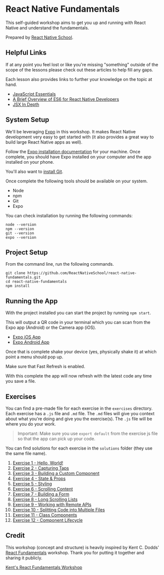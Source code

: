 
# React Native Fundamentals

This self-guided workshop aims to get you up and running with React Native and understand the fundamentals.

Prepared by [React Native School](https://www.reactnativeschool.com/).

## Helpful Links

If at any point you feel lost or like you're missing "something" outside of the scope of the lessons please check out these articles to help fill any gaps.

Each lesson also provides links to further your knowledge on the topic at hand.

- [JavaScript Essentials](https://www.reactnativeschool.com/javascript-essentials)
- [A Brief Overview of ES6 for React Native Developers](https://www.reactnativeschool.com/a-brief-overview-of-es6-for-react-native-developers)
- [JSX In Depth](https://reactjs.org/docs/jsx-in-depth.html)

## System Setup

We'll be leveraging [Expo](https://expo.io/) in this workshop. It makes React Native development very easy to get started with (it also provides a great way to build large React Native apps as well).

Follow the [Expo installation documentation](https://expo.io/learn) for your machine. Once complete, you should have Expo installed on your computer and the app installed on your phone.

You'll also want to [install Git](https://git-scm.com/book/en/v2/Getting-Started-Installing-Git).

Once complete the following tools should be available on your system.

- Node
- npm
- Git
- Expo

You can check installation by running the following commands:

```
node --version
npm --version
git --version
expo --version
```

## Project Setup

From the command line, run the following commands.

```
git clone https://github.com/ReactNativeSchool/react-native-fundamentals.git
cd react-native-fundamentals
npm install
```

## Running the App

With the project installed you can start the project by running `npm start`.

This will output a QR code in your terminal which you can scan from the Expo app (Android) or the Camera app (iOS).

- [Expo iOS App](https://itunes.apple.com/app/apple-store/id982107779)
- [Expo Android App](https://play.google.com/store/apps/details?id=host.exp.exponent&referrer=www)

Once that is complete shake your device (yes, physically shake it) at which point a menu should pop up.

Make sure that Fast Refresh is enabled.

With this complete the app will now refresh with the latest code any time you save a file.

## Exercises

You can find a pre-made file for each exercise in the `exercises` directory. Each exercise has a `.js` file and `.md` file. The `.md` files will give you context about what you're doing and give you the exercise(s). The `.js` file will be where you do your work.

> Important: Make sure you use `export default` from the exercise js file so that the app can pick up your code.

You can find solutions for each exercise in the `solutions` folder (they use the same file name).

1. [Exercise 1 - Hello, World!](./exercises/hello-world.md)
2. [Exercise 2 - Capturing Taps](./exercises/capturing-taps.md)
3. [Exercise 3 - Building a Custom Component](./exercises/custom-component.md)
4. [Exercise 4 - State & Props](./exercises/state-props.md)
5. [Exercise 5 - Styling](./exercises/styling.md)
6. [Exercise 6 - Scrolling Content](./exercises/scrollable-content.md)
7. [Exercise 7 - Building a Form](./exercises/building-a-form.md)
8. [Exercise 8 - Long Scrolling Lists](./exercises/long-lists.md)
9. [Exercise 9 - Working with Remote APIs](./exercises/working-with-api.md)
10. [Exercise 10 - Splitting Code into Multiple Files](./exercises/multiple-files.md)
11. [Exercise 11 - Class Components](./exercises/class-components.md)
12. [Exercise 12 - Component Lifecycle](./exercises/component-lifecycle.md)

## Credit

This workshop (concept and structure) is heavily inspired by Kent C. Dodds' [React Fundamentals](https://github.com/kentcdodds/react-fundamentals) workshop. Thank you for putting it together and sharing it publicly.

[Kent's React Fundamentals Workshop](https://kentcdodds.com/workshops/react-fundamentals)
